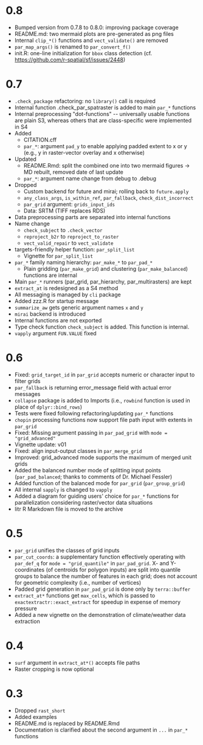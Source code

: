 # 0.8
- Bumped version from 0.7.8 to 0.8.0: improving package coverage
- README.md: two mermaid plots are pre-generated as png files
- Internal `clip_*()` functions and `vect_validate()` are removed
- `par_map_args()` is renamed to `par_convert_f()`
- init.R: one-line initialization for `bbox` class detection (cf. https://github.com/r-spatial/sf/issues/2448)

# 0.7
- `.check_package` refactoring: no `library()` call is required
- Internal function .check_par_spatraster is added to main `par_*` functions
- Internal preprocessing "dot-functions" -- universally usable functions are plain S3, whereas others that are class-specific were implemented in S4
- Added
  - CITATION.cff
  - `par_*`: argument `pad_y` to enable applying padded extent to x or y (e.g., y in raster-vector overlay and x otherwise)
- Updated
  - README.Rmd: split the combined one into two mermaid figures -> MD rebuilt, removed date of last update
  - `par_*`: argument name change from debug to .debug
- Dropped
  - Custom backend for future and mirai; rolling back to `future.apply`
  - `any_class_args`, `is_within_ref`, `par_fallback`, `check_dist_incorrect`
  - `par_grid` argument: `grids_input_ids`
  - Data: SRTM (TIFF replaces RDS)
- Data preprocessing parts are separated into internal functions
- Name change
  - `check_subject` to `.check_vector`
  - `reproject_b2r` to `reproject_to_raster`
  - `vect_valid_repair` to `vect_validate`
- targets-friendly helper function: `par_split_list`
  - Vignette for `par_split_list`
- `par_*` family naming hierarchy: `par_make_*` to `par_pad_*`
  - Plain gridding (`par_make_grid`) and clustering (`par_make_balanced`) functions are internal
- Main `par_*` runners (par_grid, par_hierarchy, par_multirasters) are kept
- `extract_at` is redesigned as a S4 method
- All messaging is managed by `cli` package
- Added zzz.R for startup message
- `summarize_aw` gets generic argument names `x` and `y`
- `mirai` backend is introduced
- Internal functions are not exported
- Type check function `check_subject` is added. This function is internal.
- `vapply` argument `FUN.VALUE` fixed

# 0.6
- Fixed: `grid_target_id` in `par_grid` accepts numeric or character input to filter grids
- `par_fallback` is returning error_message field with actual error messages
- `collapse` package is added to Imports (i.e., `rowbind` function is used in place of `dplyr::bind_rows`)
- Tests were fixed following refactoring/updating `par_*` functions
- `chopin` processing functions now support file path input with extents in `par_grid`
- Fixed: Missing argument passing in `par_pad_grid` with `mode = "grid_advanced"`
- Vignette update: v01
- Fixed: align input-output classes in `par_merge_grid`
- Improved: grid_advanced mode supports the maximum of merged unit grids
- Added the balanced number mode of splitting input points (`par_pad_balanced`; thanks to comments of Dr. Michael Fessler)
- Added function of the balanced mode for `par_grid` (`par_group_grid`)
- All internal `sapply` is changed to `vapply`
- Added a diagram for guiding users' choice for `par_*` functions for parallelization considering raster/vector data situations
- litr R Markdown file is moved to the archive

# 0.5
- `par_grid` unifies the classes of grid inputs
- `par_cut_coords`: a supplementary function effectively operating with `par_def_q` for `mode = "grid_quantile"` in `par_pad_grid`. X- and Y-coordinates (of centroids for polygon inputs) are split into quantile groups to balance the number of features in each grid; does not account for geometric complexity (i.e., number of vertices)
- Padded grid generation in `par_pad_grid` is done only by `terra::buffer`
- `extract_at*` functions get `max_cells`, which is passed to `exactextractr::exact_extract` for speedup in expense of memory pressure
- Added a new vignette on the demonstration of climate/weather data extraction

# 0.4
- `surf` argument in `extract_at*()` accepts file paths
- Raster cropping is now optional

# 0.3
- Dropped `rast_short`
- Added examples
- README.md is replaced by README.Rmd
- Documentation is clarified about the second argument in `...` in `par_*` functions